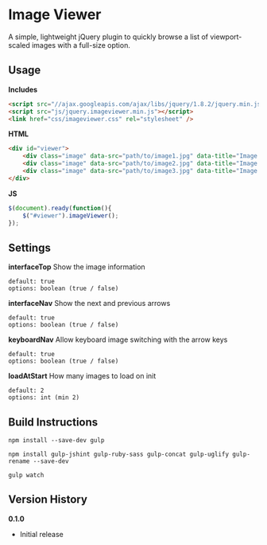 Image Viewer
============

A simple, lightweight jQuery plugin to quickly browse a list of viewport-scaled images with a full-size option.

Usage
-----

**Includes**

```html
<script src="//ajax.googleapis.com/ajax/libs/jquery/1.8.2/jquery.min.js"></script>
<script src="js/jquery.imageviewer.min.js"></script>
<link href="css/imageviewer.css" rel="stylesheet" />
```

**HTML**

```html
<div id="viewer">
    <div class="image" data-src="path/to/image1.jpg" data-title="Image 1"></div>
    <div class="image" data-src="path/to/image2.jpg" data-title="Image 2"></div>
    <div class="image" data-src="path/to/image3.jpg" data-title="Image 3"></div>
</div>
```

**JS**

```javascript
$(document).ready(function(){
    $("#viewer").imageViewer();
});
```

Settings
--------

**interfaceTop** Show the image information

```
default: true
options: boolean (true / false)
```

**interfaceNav** Show the next and previous arrows

```
default: true
options: boolean (true / false)
```

**keyboardNav** Allow keyboard image switching with the arrow keys

```
default: true
options: boolean (true / false)
```

**loadAtStart** How many images to load on init

```
default: 2
options: int (min 2)
```

Build Instructions
------------------

```
npm install --save-dev gulp
```

```
npm install gulp-jshint gulp-ruby-sass gulp-concat gulp-uglify gulp-rename --save-dev
```

```
gulp watch
```

Version History
---------------

**0.1.0**

* Initial release